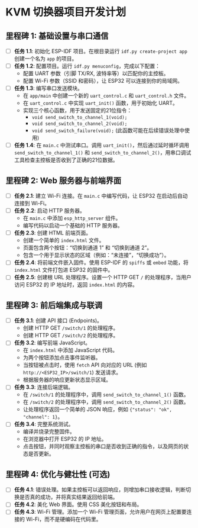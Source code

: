 # KVM 切换器项目开发计划

## 里程碑 1: 基础设置与串口通信

-   [ ] **任务 1.1**: 初始化 ESP-IDF 项目。在根目录运行 `idf.py create-project app` 创建一个名为 `app` 的项目。
-   [ ] **任务 1.2**: 配置项目。运行 `idf.py menuconfig`，完成以下配置：
    -   配置 UART 参数（引脚 TX/RX, 波特率等）以匹配你的主控板。
    -   配置 Wi-Fi 参数（SSID 和密码），让 ESP32 可以连接到你的局域网。
-   [ ] **任务 1.3**: 编写串口发送模块。
    -   在 `app/main` 中创建一个新的 `uart_control.c` 和 `uart_control.h` 文件。
    -   在 `uart_control.c` 中实现 `uart_init()` 函数，用于初始化 UART。
    -   实现三个核心函数，用于发送固定的21位指令：
        -   `void send_switch_to_channel_1(void);`
        -   `void send_switch_to_channel_2(void);`
        -   `void send_switch_failure(void);` (此函数可能在后续错误处理中使用)
-   [ ] **任务 1.4**: 在 `main.c` 中测试串口。调用 `uart_init()`，然后通过延时循环调用 `send_switch_to_channel_1()` 和 `send_switch_to_channel_2()`，用串口调试工具检查主控板是否收到了正确的21位数据。

## 里程碑 2: Web 服务器与前端界面

-   [ ] **任务 2.1**: 建立 Wi-Fi 连接。在 `main.c` 中编写代码，让 ESP32 在启动后自动连接到 Wi-Fi。
-   [ ] **任务 2.2**: 启动 HTTP 服务器。
    -   在 `main.c` 中添加 `esp_http_server` 组件。
    -   编写代码以启动一个基础的 HTTP 服务器。
-   [ ] **任务 2.3**: 创建 HTML 前端页面。
    -   创建一个简单的 `index.html` 文件。
    -   页面包含两个按钮：“切换到通道 1” 和 “切换到通道 2”。
    -   包含一个用于显示状态的区域（例如：“未连接”，“切换成功”）。
-   [ ] **任务 2.4**: 将前端文件嵌入固件。使用 ESP-IDF 的 `spiffs` 或 `embed` 功能，将 `index.html` 文件打包进 ESP32 的固件中。
-   [ ] **任务 2.5**: 创建根 URL 处理程序。设置一个 HTTP GET `/` 的处理程序，当用户访问 ESP32 的 IP 地址时，返回 `index.html` 的内容。

## 里程碑 3: 前后端集成与联调

-   [ ] **任务 3.1**: 创建 API 接口 (Endpoints)。
    -   创建 HTTP GET `/switch/1` 的处理程序。
    -   创建 HTTP GET `/switch/2` 的处理程序。
-   [ ] **任务 3.2**: 编写前端 JavaScript。
    -   在 `index.html` 中添加 JavaScript 代码。
    -   为两个按钮添加点击事件监听器。
    -   当按钮被点击时，使用 `fetch` API 向对应的 URL (例如 `http://<ESP32_IP>/switch/1`) 发送请求。
    -   根据服务器的响应更新状态显示区域。
-   [ ] **任务 3.3**: 连接后端逻辑。
    -   在 `/switch/1` 的处理程序中，调用 `send_switch_to_channel_1()` 函数。
    -   在 `/switch/2` 的处理程序中，调用 `send_switch_to_channel_2()` 函数。
    -   让处理程序返回一个简单的 JSON 响应，例如 `{"status": "ok", "channel": 1}`。
-   [ ] **任务 3.4**: 完整系统测试。
    -   编译并烧录完整固件。
    -   在浏览器中打开 ESP32 的 IP 地址。
    -   点击按钮，并同时观察主控板的串口是否收到正确的指令，以及网页的状态是否更新。

## 里程碑 4: 优化与健壮性 (可选)

-   [ ] **任务 4.1**: 错误处理。如果主控板可以返回响应，则增加串口接收逻辑，判断切换是否真的成功，并将真实结果返回给前端。
-   [ ] **任务 4.2**: 美化 Web 界面。使用 CSS 美化按钮和布局。
-   [ ] **任务 4.3**: Wi-Fi 管理。添加一个 Wi-Fi 管理页面，允许用户在网页上配置要连接的 Wi-Fi，而不是硬编码在代码里。